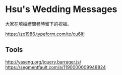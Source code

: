 # Hsu's Wedding Messages

大家在填婚禮問卷時留下的祝福。

https://zx1986.typeform.com/to/cu6Ifj

## Tools

http://yaseng.org/jquery.barrager.js/
https://segmentfault.com/a/1190000009948824
